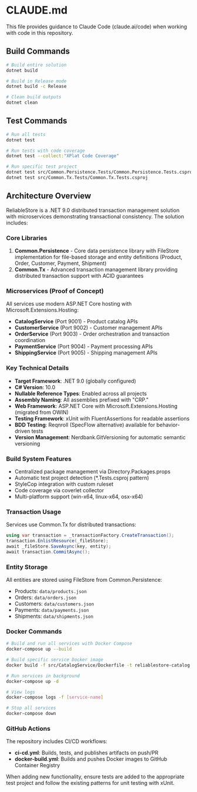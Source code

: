 # CLAUDE.md

This file provides guidance to Claude Code (claude.ai/code) when working with code in this repository.

## Build Commands

```bash
# Build entire solution
dotnet build

# Build in Release mode
dotnet build -c Release

# Clean build outputs
dotnet clean
```

## Test Commands

```bash
# Run all tests
dotnet test

# Run tests with code coverage
dotnet test --collect:"XPlat Code Coverage"

# Run specific test project
dotnet test src/Common.Persistence.Tests/Common.Persistence.Tests.csproj
dotnet test src/Common.Tx.Tests/Common.Tx.Tests.csproj
```

## Architecture Overview

ReliableStore is a .NET 9.0 distributed transaction management solution with microservices demonstrating transactional consistency. The solution includes:

### Core Libraries
1. **Common.Persistence** - Core data persistence library with FileStore implementation for file-based storage and entity definitions (Product, Order, Customer, Payment, Shipment)
2. **Common.Tx** - Advanced transaction management library providing distributed transaction support with ACID guarantees

### Microservices (Proof of Concept)
All services use modern ASP.NET Core hosting with Microsoft.Extensions.Hosting:
- **CatalogService** (Port 9001) - Product catalog APIs
- **CustomerService** (Port 9002) - Customer management APIs  
- **OrderService** (Port 9003) - Order orchestration and transaction coordination
- **PaymentService** (Port 9004) - Payment processing APIs
- **ShippingService** (Port 9005) - Shipping management APIs

### Key Technical Details

- **Target Framework**: .NET 9.0 (globally configured)
- **C# Version**: 10.0
- **Nullable Reference Types**: Enabled across all projects
- **Assembly Naming**: All assemblies prefixed with "CRP."
- **Web Framework**: ASP.NET Core with Microsoft.Extensions.Hosting (migrated from OWIN)
- **Testing Framework**: xUnit with FluentAssertions for readable assertions
- **BDD Testing**: Reqnroll (SpecFlow alternative) available for behavior-driven tests
- **Version Management**: Nerdbank.GitVersioning for automatic semantic versioning

### Build System Features

- Centralized package management via Directory.Packages.props
- Automatic test project detection (*.Tests.csproj pattern)
- StyleCop integration with custom ruleset
- Code coverage via coverlet collector
- Multi-platform support (win-x64, linux-x64, osx-x64)

### Transaction Usage

Services use Common.Tx for distributed transactions:
```csharp
using var transaction = _transactionFactory.CreateTransaction();
transaction.EnlistResource(_fileStore);
await _fileStore.SaveAsync(key, entity);
await transaction.CommitAsync();
```

### Entity Storage

All entities are stored using FileStore<T> from Common.Persistence:
- Products: `data/products.json`
- Orders: `data/orders.json` 
- Customers: `data/customers.json`
- Payments: `data/payments.json`
- Shipments: `data/shipments.json`

### Docker Commands

```bash
# Build and run all services with Docker Compose
docker-compose up --build

# Build specific service Docker image
docker build -f src/CatalogService/Dockerfile -t reliablestore-catalog .

# Run services in background
docker-compose up -d

# View logs
docker-compose logs -f [service-name]

# Stop all services
docker-compose down
```

### GitHub Actions

The repository includes CI/CD workflows:
- **ci-cd.yml**: Builds, tests, and publishes artifacts on push/PR
- **docker-build.yml**: Builds and pushes Docker images to GitHub Container Registry

When adding new functionality, ensure tests are added to the appropriate test project and follow the existing patterns for unit testing with xUnit.